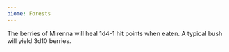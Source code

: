 ```yaml
---
biome: Forests
---
```

The berries of Mirenna will heal 1d4-1 hit points when eaten. A typical bush will yield 3d10 berries. 

